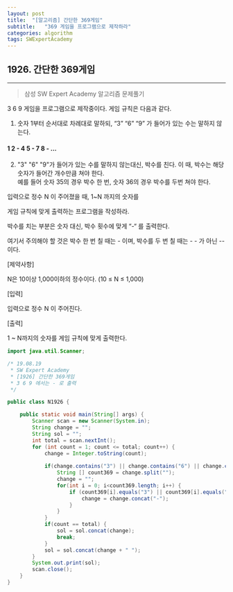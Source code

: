 ```yaml
---
layout: post
title:  "[알고리즘] 간단한 369게임"
subtitle:   "369 게임을 프로그램으로 제작하라"
categories: algorithm
tags: SWExpertAcademy
---
```


## 1926. 간단한 369게임
---
> 삼성 SW Expert Academy 알고리즘 문제풀기

3 6 9 게임을 프로그램으로 제작중이다. 게임 규칙은 다음과 같다.

 
1. 숫자 1부터 순서대로 차례대로 말하되, “3” “6” “9” 가 들어가 있는 수는 말하지 않는다.

####  1 2 - 4 5 - 7 8 - …

2. "3" "6" "9"가 들어가 있는 수를 말하지 않는대신, 박수를 친다. 이 때, 박수는 해당 숫자가 들어간 개수만큼 쳐야 한다.  
예를 들어 숫자 35의 경우 박수 한 번, 숫자 36의 경우 박수를 두번 쳐야 한다.
 

입력으로 정수 N 이 주어졌을 때, 1~N 까지의 숫자를

게임 규칙에 맞게 출력하는 프로그램을 작성하라.

박수를 치는 부분은 숫자 대신, 박수 횟수에 맞게 “-“ 를 출력한다.

여기서 주의해야 할 것은 박수 한 번 칠 때는 - 이며, 박수를 두 번 칠 때는 - - 가 아닌 -- 이다. 
 

[제약사항]

N은 10이상 1,000이하의 정수이다. (10 ≤ N ≤ 1,000)

 

[입력]

입력으로 정수 N 이 주어진다.


[출력]

1 ~ N까지의 숫자를 게임 규칙에 맞게 출력한다.


```java
import java.util.Scanner;

/* 19.08.19
 * SW Expert Academy
 * [1926] 간단한 369게임
 * 3 6 9 에서는 - 로 출력
 */

public class N1926 {

	public static void main(String[] args) {
		Scanner scan = new Scanner(System.in);
		String change = "";
		String sol = "";
		int total = scan.nextInt();
		for (int count = 1; count <= total; count++) {
			change = Integer.toString(count);
			
			if(change.contains("3") || change.contains("6") || change.contains("9")) {				
				String [] count369 = change.split("");
				change = "";
				for(int i = 0; i<count369.length; i++) {
					if (count369[i].equals("3") || count369[i].equals("6") || count369[i].equals("9")) {
						change = change.concat("-");
					}
				}
			}
			if(count == total) {
				sol = sol.concat(change);
				break;
			}
			sol = sol.concat(change + " ");
		}
		System.out.print(sol);
		scan.close();
	}
}

```